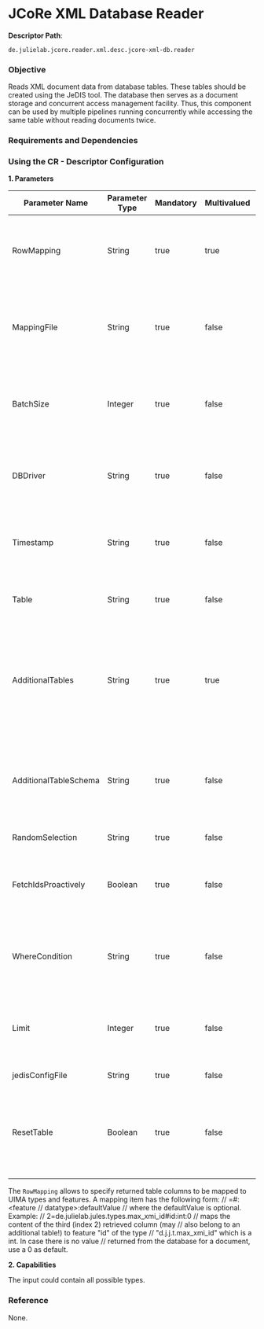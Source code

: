 # JCoRe XML Database Reader

**Descriptor Path**:
```
de.julielab.jcore.reader.xml.desc.jcore-xml-db.reader
```

### Objective
Reads XML document data from database tables. These tables should be created using the JeDIS tool.
The database then serves as a document storage and concurrent access management facility. Thus, this component can be used by multiple pipelines running concurrently while accessing the same table without reading documents twice. 

### Requirements and Dependencies

### Using the CR - Descriptor Configuration

**1. Parameters**

| Parameter Name | Parameter Type | Mandatory | Multivalued | Description |
|----------------|----------------|-----------|-------------|-------------|
| RowMapping | String | true | true | A list of mappings from retrieved database table fields into UIMA types and feature values. The exact format is explained below.    |
| MappingFile | String | true | false | A mapping file specifying how the document XML data should be used to populate the CAS. The reader uses the [jcore-xml-mapper] for this task.    |
| BatchSize | Integer | true | false | The number of documents (plus annotations) to be fetched from the database per request. Defaults to 50 (<code>jcore-db-reader</code> default).    |
| DBDriver | String | true | false | The database driver appropriate for the used DBMS. Defaults to <code>org.postgresql.Driver</code>. Is auto-detected if missing.    |
| Timestamp | String | true | false | A timestamp string in the appropriate DBMS format. If set, only subset rows newer than the given timestamp are read.   |
| Table | String | true | false | The JeDIS database subset table to read from. This subset table must reference an XMI data table.    |
| AdditionalTables | String | true | true | Additional tables to read. Must have the same primary key as the table given for the <code>Table</code> parameter. Which data exactly is returned is defined by the JeDIS data schema given in the <code>AdditionalTableSchema</code> parameter.    |
| AdditionalTableSchema | String | true | false | The JeDIS table schema for the additional tables. The schema defines which columns are joined to the primary XML data. The <code>RowMapping</code> can be used to add these data into the CAS    |
| RandomSelection | String | true | false | Orders the read documents randomly.   |
| FetchIdsProactively | Boolean | true | false |  When set to <code>true</code>, the next batch of documents will be fetched in a background thread from the database. Defaults to <code>true</code>.   |
| WhereCondition | String | true | false | An SQL WHERE condition string used for arbitrary restrictions on retrieved documents. Beware of SQL injections.    |
| Limit | Integer | true | false | A limit to the number of read documents. After the limit is hit, the reader will signal that there are no more documents, causing reading to stop.    |
| jedisConfigFile | String | true | false |   The JeDIS configuration.   |
| ResetTable | Boolean | true | false |   Whether the subset table, from which data is read, should be reset at initialization of the reader. Must not be set to <code>true</code> when multiple readers concurrently read from the same subset table.   |

The <code>RowMapping</code> allows to specify returned table columns to be mapped to UIMA types and features.
A mapping item has the following form:
			// <column index>=<uima type>#<type feature>:<feature
			// datatype>:defaultValue
			// where the defaultValue is optional. Example:
			// 2=de.julielab.jules.types.max_xmi_id#id:int:0
			// maps the content of the third (index 2) retrieved column (may
			// also belong to an additional table!) to feature "id" of the type
			// "d.j.j.t.max_xmi_id" which is a int. In case there is no value
			// returned from the database for a document, use a 0 as default. 

**2. Capabilities**

The input could contain all possible types.


### Reference
None.
